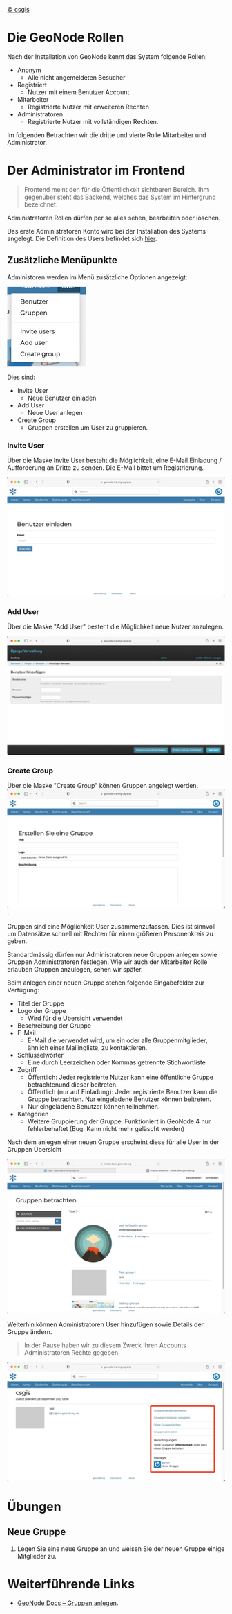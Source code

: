 <!-- the Menu -->
<link rel="stylesheet" media="all" href="../styles.css" />
<div id="logo"><a href="https://csgis.de">© csgis</a></div>
<div id="menu"></div>
<div id="jumpMenu"></div>
<script src="../menu.js"></script>
<script src="../jumpmenu.js"></script>
<!-- the Menu -->


# Die GeoNode Rollen

Nach der Installation von GeoNode kennt das System folgende Rollen:

- Anonym
  - Alle nicht angemeldeten Besucher
- Registriert
  - Nutzer mit einem Benutzer Account
- Mitarbeiter
  - Registrierte Nutzer mit erweiteren Rechten
- Administratoren
  - Registrierte Nutzer mit vollständigen Rechten.

Im folgenden Betrachten wir die dritte und vierte Rolle Mitarbeiter und Administrator.

# Der Administrator im Frontend

> Frontend meint den für die Öffentlichkeit sichtbaren Bereich. Ihm gegenüber steht das Backend, welches das System im Hintergrund bezeichnet.

Administratoren Rollen dürfen per se alles sehen, bearbeiten oder löschen.

Das erste Administratoren Konto wird bei der Installation des Systems angelegt. Die Definition des Users befindet sich [hier](https://github.com/GeoNode/geonode/blob/master/.env#L107-L119).


## Zusätzliche Menüpunkte

Administoren werden im Menü zusätzliche Optionen angezeigt:

![admin_menu](images/admin-menu.jpeg)

Dies sind:

- Invite User
  - Neue Benutzer einladen
- Add User
  - Neue User anlegen
- Create Group
  - Gruppen erstellen um User zu gruppieren.

### Invite User
Über die Maske Invite User besteht die Möglichkeit, eine E-Mail Einladung / Aufforderung an Dritte zu senden. Die E-Mail bittet um Registrierung.

![Benutzer einladen](images/benutzer_einladen.jpeg)

### Add User

Über die Maske "Add User" besteht die Möglichkeit neue Nutzer anzulegen.

![Add User](images/add_user.jpeg)

### Create Group

Über die Maske "Create Group" können Gruppen angelegt werden.
![Create Group](images/create_group.jpeg).

Gruppen sind eine Möglichkeit User zusammenzufassen. Dies ist sinnvoll um Datensätze schnell mit Rechten für einen größeren Personenkreis zu geben.

Standardmässig dürfen nur Administratoren neue Gruppen anlegen sowie Gruppen Administratoren festlegen. Wie wir auch der Mitarbeiter Rolle erlauben Gruppen anzulegen, sehen wir später.

Beim anlegen einer neuen Gruppe stehen folgende Eingabefelder zur Verfügung:

- Titel der Gruppe
- Logo der Gruppe
  - Wird für die Übersicht verwendet
- Beschreibung der Gruppe
- E-Mail
  - E-Mail die verwendet wird, um ein oder alle Gruppenmitglieder, ähnlich einer Mailingliste, zu kontaktieren.
- Schlüsselwörter
  - Eine durch Leerzeichen oder Kommas getrennte Stichwortliste
- Zugriff
  - Öffentlich: Jeder registrierte Nutzer kann eine öffentliche Gruppe betrachtenund dieser beitreten. 
  - Öffentlich (nur auf Einladung): Jeder registrierte Benutzer kann die Gruppe betrachten. Nur eingeladene Benutzer können beitreten. 
  - Nur eingeladene Benutzer können teilnehmen.
- Kategorien
  - Weitere Gruppierung der Gruppe. Funktioniert in GeoNode 4 nur fehlerbehaftet (Bug: Kann nicht mehr geläscht werden) 
  
Nach dem anlegen einer neuen Gruppe erscheint diese für alle User in der Gruppen Übersicht

![View Groups](images/view_gropus.jpeg)

Weiterhin können Administratoren User hinzufügen sowie Details der Gruppe ändern.
> In der Pause haben wir zu diesem Zweck Ihren Accounts Administratoren Rechte gegeben.

![Manage Group](images/manage_groups.jpeg)

# Übungen
## Neue Gruppe

1. Legen Sie eine neue Gruppe an und weisen Sie der neuen Gruppe einige Mitglieder zu.


# Weiterführende Links

- [GeoNode Docs – Gruppen anlegen](https://docs.geonode.org/en/master/admin/admin_panel/index.html?highlight=group#managing-a-group).